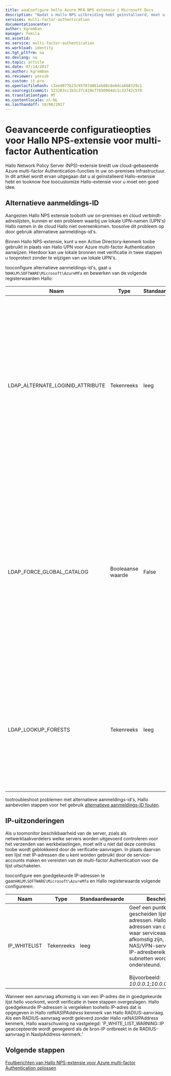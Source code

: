 ```yaml
---
title: aaaConfigure hello Azure MFA NPS extensie | Microsoft Docs
description: "Nadat u Hallo NPS uitbreiding hebt geïnstalleerd, moet u deze stappen gebruiken voor geavanceerde configuratie zoals IP-whitelisting en UPN vervanging."
services: multi-factor-authentication
documentationcenter: 
author: kgremban
manager: femila
ms.assetid: 
ms.service: multi-factor-authentication
ms.workload: identity
ms.tgt_pltfrm: na
ms.devlang: na
ms.topic: article
ms.date: 07/14/2017
ms.author: kgremban
ms.reviewer: yossib
ms.custom: it-pro
ms.openlocfilehash: c3aed077b23c95f874861eb00c8e6dca668329c1
ms.sourcegitcommit: 523283cc1b3c37c428e77850964dc1c33742c5f0
ms.translationtype: MT
ms.contentlocale: nl-NL
ms.lasthandoff: 10/06/2017
---
```

# <a name="advanced-configuration-options-for-hello-nps-extension-for-multi-factor-authentication"></a>Geavanceerde configuratieopties voor Hallo NPS-extensie voor multi-factor Authentication

Hallo Network Policy Server (NPS)-extensie breidt uw cloud-gebaseerde Azure multi-factor Authentication-functies in uw on-premises infrastructuur. In dit artikel wordt ervan uitgegaan dat u al geïnstalleerd Hallo-extensie hebt en tooknow hoe toocustomize Hallo-extensie voor u moet een goed idee. 

## <a name="alternate-login-id"></a>Alternatieve aanmeldings-ID

Aangezien Hallo NPS extensie tooboth uw on-premises en cloud verbindt-adreslijsten, kunnen er een probleem waarbij uw lokale UPN-namen (UPN's) Hallo namen in de cloud Hallo niet overeenkomen. toosolve dit probleem op door gebruik alternatieve aanmeldings-id's. 

Binnen Hallo NPS-extensie, kunt u een Active Directory-kenmerk toobe gebruikt in plaats van Hallo UPN voor Azure multi-factor Authentication aanwijzen. Hierdoor kan uw lokale bronnen met verificatie in twee stappen u tooprotect zonder te wijzigen van uw lokale UPN's. 

tooconfigure alternatieve aanmeldings-id's, gaat u te`HKLM\SOFTWARE\Microsoft\AzureMfa` en bewerken van de volgende registerwaarden Hallo:

| Naam | Type | Standaardwaarde | Beschrijving |
| ---- | ---- | ------------- | ----------- |
| LDAP_ALTERNATE_LOGINID_ATTRIBUTE | Tekenreeks | leeg | Hallo-naam van Active Directory-kenmerk dat u wilt dat toouse in plaats van Hallo UPN aanwijzen. Dit kenmerk wordt gebruikt als Hallo AlternateLoginId kenmerk. Als deze registerwaarde is ingesteld tooa [geldig Active Directory-kenmerk](https://msdn.microsoft.com/library/ms675090.aspx) (voor bijvoorbeeld e-mail of weergavenaam), vervolgens Hallo kenmerkwaarde wordt gebruikt in plaats van de UPN van de gebruiker Hallo voor verificatie. Als deze registerwaarde leeg of niet is is geconfigureerd, klikt u vervolgens AlternateLoginId is uitgeschakeld en de UPN van de gebruiker hello wordt gebruikt voor verificatie. |
| LDAP_FORCE_GLOBAL_CATALOG | Booleaanse waarde | False | Gebruik deze vlag tooforce Hallo gebruik van globale catalogus voor LDAP-zoekopdrachten bij het opzoeken van AlternateLoginId. Een domeincontroller configureren als een globale catalogus toevoegen Hallo AlternateLoginId kenmerk toohello globale catalogus en schakelt u deze vlag. <br><br> Als LDAP_LOOKUP_FORESTS is geconfigureerd (geen lege) **deze vlag wordt afgedwongen als waar**, ongeacht van Hallo-waarde van de registerinstelling Hallo. In dit geval vereist Hallo NPS-uitbreiding Hallo globale catalogus toobe geconfigureerd met Hallo AlternateLoginId kenmerk voor elke forest. |
| LDAP_LOOKUP_FORESTS | Tekenreeks | leeg | Geef een puntkomma's gescheiden lijst van forests toosearch. Bijvoorbeeld: *contoso.com;foobar.com*. Als deze registerwaarde is geconfigureerd, zoekt Hallo NPS-extensie alle Hallo forests iteratief in Hallo volgorde waarin ze zijn vermeld en Hallo eerste geslaagde AlternateLoginId waarde retourneert. Als deze registerwaarde niet is geconfigureerd, is het Hallo AlternateLoginId lookup beperkt toohello huidige domein.|

tootroubleshoot problemen met alternatieve aanmeldings-id's, Hallo aanbevolen stappen voor het gebruik [alternatieve aanmeldings-ID fouten](multi-factor-authentication-nps-errors.md#alternate-login-id-errors).

## <a name="ip-exceptions"></a>IP-uitzonderingen

Als u toomonitor beschikbaarheid van de server, zoals als netwerktaakverdelers welke servers worden uitgevoerd controleren voor het verzenden van werkbelastingen, moet wilt u niet dat deze controles toobe wordt geblokkeerd door de verificatie-aanvragen. In plaats daarvan een lijst met IP-adressen die u kent worden gebruikt door de service-accounts maken en vereisten van de multi-factor Authentication voor die lijst uitschakelen. 

tooconfigure een goedgekeurde IP-adressen te gaan`HKLM\SOFTWARE\Microsoft\AzureMfa` en Hallo registerwaarde volgende configureren: 

| Naam | Type | Standaardwaarde | Beschrijving |
| ---- | ---- | ------------- | ----------- |
| IP_WHITELIST | Tekenreeks | leeg | Geef een puntkomma's gescheiden lijst van IP-adressen. Hallo IP-adressen van computers waar serviceaanvragen afkomstig zijn, zoals Hallo NAS/VPN-server bevatten. IP-adresbereiken zijn subnetten worden niet ondersteund. <br><br> Bijvoorbeeld: *10.0.0.1;10.0.0.2;10.0.0.3*.

Wanneer een aanvraag afkomstig is van een IP-adres die in goedgekeurde lijst hello voorkomt, wordt verificatie in twee stappen overgeslagen. Hallo goedgekeurde IP-adressen is vergeleken toohello IP-adres dat is opgegeven in Hallo *ratNASIPAddress* kenmerk van Hallo RADIUS-aanvraag. Als een RADIUS-aanvraag wordt geleverd zonder Hallo ratNASIPAddress kenmerk, Hallo waarschuwing na vastgelegd: 'P_WHITE_LIST_WARNING::IP geaccepteerde wordt genegeerd als de bron-IP ontbreekt in de RADIUS-aanvraag in NasIpAddress-kenmerk.'

## <a name="next-steps"></a>Volgende stappen

[Foutberichten van Hallo NPS-extensie voor Azure multi-factor Authentication oplossen](multi-factor-authentication-nps-errors.md)

